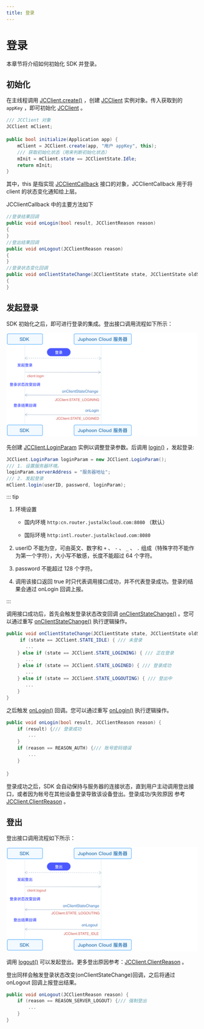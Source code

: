```yaml
---
title: 登录
---
```

# 登录

本章节将介绍如何初始化 SDK 并登录。

## 初始化

在主线程调用
[JCClient.create()](https://developer.juphoon.com/portal/reference/V2.1/windows/html/04eda8ae-87ca-50c7-5b35-97c067466d0c.htm)
，创建
[JCClient](https://developer.juphoon.com/portal/reference/V2.1/windows/html/a01b672a-1c8a-18a7-b550-727bbcad2f52.htm)
实例对象。传入获取到的 `appKey` ，即可初始化
[JCClient](https://developer.juphoon.com/portal/reference/V2.1/windows/html/a01b672a-1c8a-18a7-b550-727bbcad2f52.htm)
。

``````csharp
/// JCClient 对象
JCClient mClient;

public bool initialize(Application app) {
    mClient = JCClient.create(app, "用户 appKey", this);
    /// 获取初始化状态（用来判断初始化状态）
    mInit = mClient.state == JCClientState.Idle;
    return mInit;
}
``````

其中，this 是指实现
[JCClientCallback](https://developer.juphoon.com/portal/reference/V2.1/windows/html/329abfbc-bd28-8240-16ce-1c039e4ecea8.htm)
接口的对象，JCClientCallback 用于将 client 的状态变化通知给上层。

JCClientCallback 中的主要方法如下

``````csharp
//登录结果回调
public void onLogin(bool result, JCClientReason reason)
{
}
//登出结果回调
public void onLogout(JCClientReason reason)
{
}
//登录状态变化回调
public void onClientStateChange(JCClientState state, JCClientState oldState)
{
}
``````

## 发起登录

SDK 初始化之后，即可进行登录的集成。登出接口调用流程如下所示：

![../../../../\_images/workflow\_login\_android.png](../../../../_images/workflow_login_android.png)

先创建
[JCClient.LoginParam](https://developer.juphoon.com/portal/reference/V2.1/windows/html/bf49d392-d1f9-d885-36e5-4af282fdf4b8.htm)
实例以调整登录参数。后调用
[login()](https://developer.juphoon.com/portal/reference/V2.1/windows/html/62440094-63ab-7aa8-981d-2c2337419914.htm)
，发起登录:

``````csharp
JCClient.LoginParam loginParam = new JCClient.LoginParam();
/// 1. 设置服务器环境。
loginParam.serverAddress = "服务器地址";
/// 2. 发起登录
mClient.login(userID, password, loginParam);
``````

::: tip

1. 环境设置

      - 国内环境 `http:cn.router.justalkcloud.com:8080` （默认）

      - 国际环境 `http:intl.router.justalkcloud.com:8080`

2. userID 不能为空，可由英文、数字和 `+` 、 `-` 、 `_` 、 `.`
    组成（特殊字符不能作为第一个字符），大小写不敏感，长度不能超过
    64 个字符。

3. password 不能超过 128 个字符。

4. 调用该接口返回 true 时只代表调用接口成功，并不代表登录成功。登录的结果会通过 onLogin 回调上报。

:::

调用接口成功后，首先会触发登录状态改变回调
[onClientStateChange()](https://developer.juphoon.com/portal/reference/V2.1/windows/html/91ac4180-d727-d901-a06b-3ed4a675f4fb.htm)
。您可以通过重写
[onClientStateChange()](https://developer.juphoon.com/portal/reference/V2.1/windows/html/91ac4180-d727-d901-a06b-3ed4a675f4fb.htm)
执行逻辑操作。

``````csharp
public void onClientStateChange(JCClientState state, JCClientState oldState) {
     if (state == JCClient.STATE_IDLE) { /// 未登录
       ...
    } else if (state == JCClient.STATE_LOGINING) { /// 正在登录
       ...
    } else if (state == JCClient.STATE_LOGINED) { /// 登录成功
       ...
    } else if (state == JCClient.STATE_LOGOUTING) { /// 登出中
       ...
    }
}
``````

之后触发
[onLogin()](https://developer.juphoon.com/portal/reference/V2.1/windows/html/98254a36-6a0c-4495-3254-5dc93cd52f52.htm)
回调。您可以通过重写
[onLogin()](https://developer.juphoon.com/portal/reference/V2.1/windows/html/98254a36-6a0c-4495-3254-5dc93cd52f52.htm)
执行逻辑操作。

``````csharp
public void onLogin(bool result, JCClientReason reason) {
    if (result) {/// 登录成功
        ...
    }
    if (reason == REASON_AUTH) {/// 账号密码错误
        ...
    }

}
``````

登录成功之后，SDK 会自动保持与服务器的连接状态，直到用户主动调用登出接口，或者因为帐号在其他设备登录导致该设备登出。登录成功/失败原因 参考
[JCClient.ClientReason](https://developer.juphoon.com/portal/reference/V2.1/windows/html/9d6e6243-1b3f-55a6-7d0a-3158812dfc6f.htm)
。

## 登出

登出接口调用流程如下所示：

![../../../../\_images/workflow\_logout\_android.png](../../../../_images/workflow_logout_android.png)

调用
[logout()](https://developer.juphoon.com/portal/reference/V2.1/windows/html/4b7a3fd4-f6bf-fc4e-8cf9-78023f69b459.htm)
可以发起登出。更多登出原因参考：[JCClient.ClientReason](https://developer.juphoon.com/portal/reference/V2.1/windows/html/9d6e6243-1b3f-55a6-7d0a-3158812dfc6f.htm)
。

登出同样会触发登录状态改变(onClientStateChange)回调，之后将通过 onLogout 回调上报登出结果。

``````csharp
public void onLogout(JCClientReason reason) {
    if (reason == REASON_SERVER_LOGOUT) {/// 强制登出
        ...
    }
}
``````
